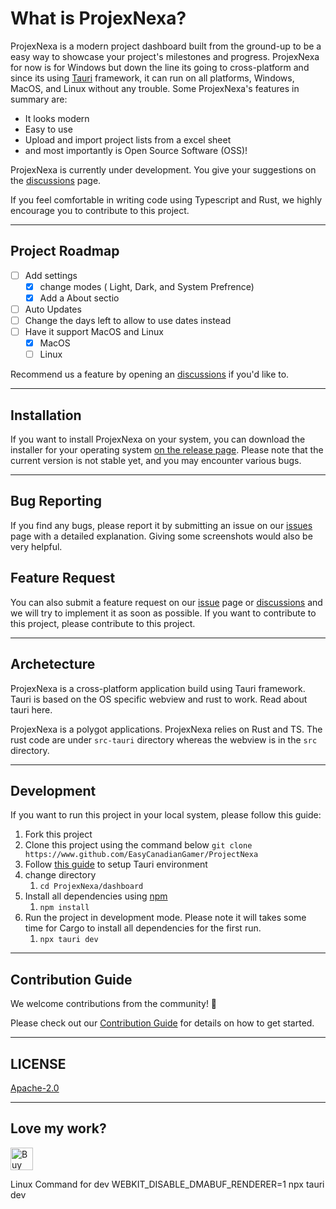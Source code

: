 # What is ProjexNexa?

ProjexNexa is a modern project dashboard built from the ground-up to be a easy way to showcase your project's milestones and progress. ProjexNexa for now is for Windows but down the line its going to cross-platform and since its using [Tauri](https://v2.tauri.app/) framework, it can run on all platforms, Windows, MacOS, and Linux without any trouble. Some ProjexNexa's features in summary are:

* It looks modern
* Easy to use
* Upload and import project lists from a excel sheet
* and most importantly is Open Source Software (OSS)!

ProjexNexa is currently under development. You give your suggestions on the [discussions](https://github.com/EasyCanadianGamer/ProjexNexa/discussions) page.

If you feel comfortable in writing code using Typescript and Rust, we highly encourage you to contribute to this project.

---

## Project Roadmap

* [ ] Add settings
  * [X] change modes ( Light, Dark, and System Prefrence)
  * [x] Add a About sectio
* [ ] Auto Updates
* [ ] Change the days left to allow to use dates instead
* [ ] Have it support MacOS and Linux
  * [X] MacOS
  * [ ] Linux

Recommend us a feature by opening an [discussions](https://github.com/EasyCanadianGamer/ProjexNexa/discussions) if you'd like to.

---

## Installation

If you want to install ProjexNexa on your system, you can download the installer for your operating system [on the release page](https://github.com/EasyCanadianGamer/ProjectManagement/releases). Please note that the current version is not stable yet, and you may encounter various bugs.

---

## Bug Reporting

If you find any bugs, please report it by submitting an issue on our [issues](https://github.com/EasyCanadianGamer/ProjexNexa/issues) page with a detailed explanation. Giving some screenshots would also be very helpful.

## Feature Request

You can also submit a feature request on our [issue](https://github.com/EasyCanadianGamer/ProjexNexa/issues) page or [discussions](https://github.com/EasyCanadianGamer/ProjexNexa/discussions) and we will try to implement it as soon as possible. If you want to contribute to this project, please contribute to this project.

---

## Archetecture

ProjexNexa is a cross-platform application build using Tauri framework. Tauri is based on the OS specific webview and rust to work. Read about tauri here.

ProjexNexa is a polygot applications. ProjexNexa relies on Rust and TS. The rust code are under `src-tauri` directory whereas the webview is in the `src` directory.


---

## Development

If you want to run this project in your local system, please follow this guide:

1. Fork this project
2. Clone this project using the command below ``git clone https://www.github.com/EasyCanadianGamer/ProjectNexa``
3. Follow [this guide](https://v2.tauri.app/start/prerequisites/) to setup Tauri environment
4. change directory
   1. `cd ProjexNexa/dashboard`
5. Install all dependencies using [npm](https://nodejs.org/en/download)
   1. `npm install`
6. Run the project in development mode. Please note it will takes some time for Cargo to install all dependencies for the first run.
   1. `npx tauri dev`

---


## Contribution Guide 
We welcome contributions from the community! 🚀 

Please check out our [Contribution Guide](CONTRIBUTING.md) for details on how to get started.


---

## LICENSE

[Apache-2.0](https://github.com/EasyCanadianGamer/ProjexNexa#Apache-2.0-1-ov-file)

---

## Love my work?

<a href='https://ko-fi.com/C0C4V12R4' target='_blank'><img height='36' style='border:0px;height:36px;' src='https://storage.ko-fi.com/cdn/kofi1.png?v=6' border='0' alt='Buy Me a Coffee at ko-fi.com' /></a>

Linux Command for dev
WEBKIT_DISABLE_DMABUF_RENDERER=1 npx tauri dev